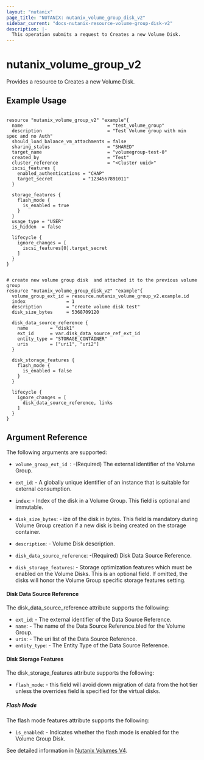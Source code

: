 ```yaml
---
layout: "nutanix"
page_title: "NUTANIX: nutanix_volume_group_disk_v2"
sidebar_current: "docs-nutanix-resource-volume-group-disk-v2"
description: |-
  This operation submits a request to Creates a new Volume Disk.
---
```


# nutanix_volume_group_v2

Provides a resource to Creates a new Volume Disk.

## Example Usage

```hcl

resource "nutanix_volume_group_v2" "example"{
  name                               = "test_volume_group"
  description                        = "Test Volume group with min spec and no Auth"
  should_load_balance_vm_attachments = false
  sharing_status                     = "SHARED"
  target_name                        = "volumegroup-test-0"
  created_by                         = "Test"
  cluster_reference                  = "<Cluster uuid>"
  iscsi_features {
    enabled_authentications = "CHAP"
    target_secret           = "1234567891011"
  }

  storage_features {
    flash_mode {
      is_enabled = true
    }
  }
  usage_type = "USER"
  is_hidden  = false

  lifecycle {
    ignore_changes = [
      iscsi_features[0].target_secret
    ]
  }
}


# create new volume group disk  and attached it to the previous volume group
resource "nutanix_volume_group_disk_v2" "example"{
  volume_group_ext_id = resource.nutanix_volume_group_v2.example.id
  index               = 1
  description         = "create volume disk test"
  disk_size_bytes     = 5368709120

  disk_data_source_reference {
    name        = "disk1"
    ext_id      = var.disk_data_source_ref_ext_id
    entity_type = "STORAGE_CONTAINER"
    uris        = ["uri1", "uri2"]
  }

  disk_storage_features {
    flash_mode {
      is_enabled = false
    }
  }

  lifecycle {
    ignore_changes = [
      disk_data_source_reference, links
    ]
  }
}
```

## Argument Reference

The following arguments are supported:

* `volume_group_ext_id `: -(Required) The external identifier of the Volume Group.

* `ext_id`: - A globally unique identifier of an instance that is suitable for external consumption.

* `index`: - Index of the disk in a Volume Group. This field is optional and immutable.

* `disk_size_bytes`: - ize of the disk in bytes. This field is mandatory during Volume Group creation if a new disk is being created on the storage container.

* `description`: - Volume Disk description.

* `disk_data_source_reference`: -(Required) Disk Data Source Reference.
* `disk_storage_features`: - Storage optimization features which must be enabled on the Volume Disks. This is an optional field. If omitted, the disks will honor the Volume Group specific storage features setting.


#### Disk Data Source Reference

The disk_data_source_reference attribute supports the following:

* `ext_id`: - The external identifier of the Data Source Reference.
* `name`: - The name of the Data Source Reference.bled for the Volume Group.
* `uris`: - The uri list of the Data Source Reference.
* `entity_type`: - The Entity Type of the Data Source Reference.

#### Disk Storage Features

The disk_storage_features attribute supports the following:

* `flash_mode`: - this field will avoid down migration of data from the hot tier unless the overrides field is specified for the virtual disks.

##### Flash Mode

The flash mode features attribute supports the following:

* `is_enabled`: - Indicates whether the flash mode is enabled for the Volume Group Disk.

See detailed information in [Nutanix Volumes V4](https://developers.nutanix.com/api-reference?namespace=volumes&version=v4.0.b1).
